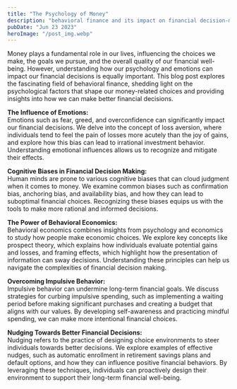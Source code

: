```yaml
---
title: "The Psychology of Money"
description: "behavioral finance and its impact on financial decision-making in our blog post, where we explore the psychology of money and provide insights for making better financial choices..."
pubDate: "Jun 23 2023"
heroImage: "/post_img.webp"
---
```

Money plays a fundamental role in our lives, influencing the choices we make, the goals we pursue, and the overall quality of our financial well-being. However, understanding how our psychology and emotions can impact our financial decisions is equally important. This blog post explores the fascinating field of behavioral finance, shedding light on the psychological factors that shape our money-related choices and providing insights into how we can make better financial decisions.

**The Influence of Emotions:**  
Emotions such as fear, greed, and overconfidence can significantly impact our financial decisions. We delve into the concept of loss aversion, where individuals tend to feel the pain of losses more acutely than the joy of gains, and explore how this bias can lead to irrational investment behavior. Understanding emotional influences allows us to recognize and mitigate their effects.

**Cognitive Biases in Financial Decision Making:**  
Human minds are prone to various cognitive biases that can cloud judgment when it comes to money. We examine common biases such as confirmation bias, anchoring bias, and availability bias, and how they can lead to suboptimal financial choices. Recognizing these biases equips us with the tools to make more rational and informed decisions.

**The Power of Behavioral Economics:**  
Behavioral economics combines insights from psychology and economics to study how people make economic choices. We explore key concepts like prospect theory, which explains how individuals evaluate potential gains and losses, and framing effects, which highlight how the presentation of information can sway decisions. Understanding these principles can help us navigate the complexities of financial decision making.

**Overcoming Impulsive Behavior:**  
Impulsive behavior can undermine long-term financial goals. We discuss strategies for curbing impulsive spending, such as implementing a waiting period before making significant purchases and creating a budget that aligns with our values. By developing self-awareness and practicing mindful spending, we can make more intentional financial choices.

**Nudging Towards Better Financial Decisions:**  
Nudging refers to the practice of designing choice environments to steer individuals towards better decisions. We explore examples of effective nudges, such as automatic enrollment in retirement savings plans and default options, and how they can influence positive financial behaviors. By leveraging these techniques, individuals can proactively design their environment to support their long-term financial well-being.
